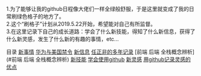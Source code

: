 1.为了能够让我的github日程像大佬们一样全绿般舒服，于是这里就变成了我的日常刷绿色格子的地方了。  
2.这个“刷格子”计划从2019.5.22开始，希望能对自己有所监督。  
3.在这里记录下自己的成长道路：学会了什么新技能，得知了什么新信息，获得了什么新灵感，发生了什么新的有趣的事情，etc...

目录
[新事情](#新事情)
  [华为与美国禁令](#华为与美国禁令)
[新信息](#新信息)
  [任正非的多年记录](#任正非的多年记录)
  [前端 后端 全栈概念辨析](#前端 后端 全栈概念辨析)
[新技能](#新技能)
  [学会使用github](#学会使用github)
[新灵感](#新灵感)
  [用github记录灵感的优点](#用github记录灵感的优点)
